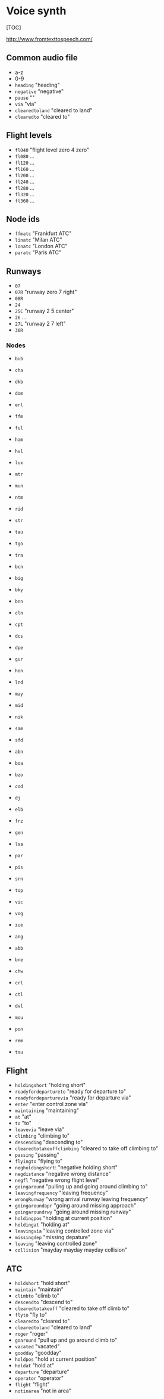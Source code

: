 # Voice synth

[TOC]

http://www.fromtexttospeech.com/

## Common audio file

- a-z
- 0-9
- `heading` "heading"
- `negative` "negative"
- `pause` ""
- `via` "via"
- `clearedtoland` "cleared to land"
- `clearedto` "cleared to"

## Flight levels

- `fl040` "flight level zero 4 zero"
- `fl080` ...
- `fl120` ...
- `fl160` ...
- `fl200` ...
- `fl240` ...
- `fl280` ...
- `fl320` ...
- `fl360` ...

## Node ids

- `ffmatc` "Frankfurt ATC"
- `linatc` "Milan ATC"
- `lonatc` "London ATC"
- `paratc` "Paris ATC"

## Runways

- `07`
- `07R` "runway zero 7 right"
- `08R`
- `24`
- `25C` "runway 2 5 center"
- `26` ...
- `27L` "runway 2 7 left"
- `36R`


### Nodes

- `bub`
- `cha`
- `dkb`
- `dom`
- `erl`
- `ffm`
- `ful`
- `ham`
- `hvl`
- `lux`
- `mtr`
- `mun`
- `ntm`
- `rid`
- `str`
- `tau`
- `tgo`
- `tra`

- `bcn`
- `big`
- `bky`
- `bnn`
- `cln`
- `cpt`
- `dcs`
- `dpe`
- `gur`
- `hon`
- `lnd`
- `may`
- `mid`
- `nik`
- `sam`
- `sfd`

- `abn`
- `boa`
- `bzo`
- `cod`
- `dj`
- `elb`
- `frz`
- `gen`
- `lsa`
- `par`
- `pis`
- `srn`
- `top`
- `vic`
- `vog`
- `zue`

- `ang`
- `abb`
- `bne`
- `chw`
- `crl`
- `ctl`
- `dvl`
- `mou`
- `pon`
- `rem`
- `tsu`

## Flight

- `holdingshort` "holding short"
- `readyfordepartureto` "ready for departure to"
- `readyfordeparturevia` "ready for departure via"
- `enter` "enter control zone via"
- `maintaining` "maintaining"
- `at` "at"
- `to` "to"
- `leavevia` "leave via"
- `climbing` "climbing to"
- `descending` "descending to"
- `clearedtotakeoffclimbing` "cleared to take off climbing to"
- `passing` "passing"
- `flyingto` "flying to"
- `negholdingshort`: "negative holding short"
- `negdistance` "negative wrong distance"
- `negfl` "negative wrong flight level"
- `goingaround` "pulling up and going around climbing to"
- `leavingfrequency` "leaving frequency"
- `wrongRunway` "wrong arrival runway leaving frequency"
- `goingaroundapr` "going around missing approach"
- `goingaroundrwy` "going around missing runway"
- `holdingpos` "holding at current position"
- `holdingat` "holding at"
- `leavingvia` "leaving controlled zone via"
- `missingdep` "missing depature"
- `leaving` "leaving controlled zone"
- `collision` "mayday mayday mayday collision"

## ATC

- `holdshort` "hold short"
- `maintain` "maintain"
- `climbto` "climb to"
- `descendto` "descend to"
- `clearedtotakeoff` "cleared to take off climb to"
- `flyto` "fly to"
- `clearedto` "cleared to"
- `clearedtoland` "cleared to land"
- `roger` "roger"
- `goaround` "pull up and go around climb to"
- `vacated` "vacated"
- `goodday` "goodday"
- `holdpos` "hold at current position"
- `holdat` "hold at"
- `departure` "departure"
- `operator` "operator"
- `flight` "flight"
- `notinarea` "not in area"
